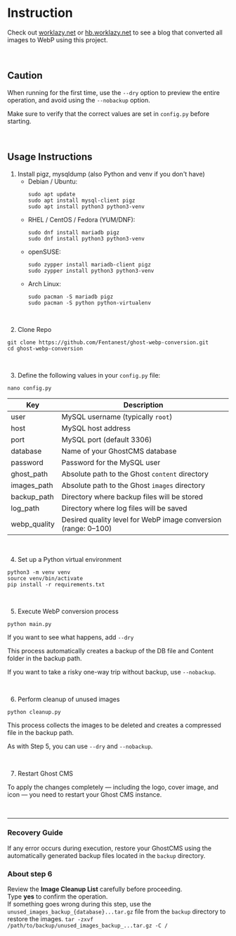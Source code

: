 # Instruction

Check out [worklazy.net](https://worklazy.net) or [hb.worklazy.net](https://hb.worklazy.net) to see a blog that converted all images to WebP using this project.

<br>

## Caution

When running for the first time, use the `--dry﻿` option to preview the entire operation, and avoid using the `--nobackup﻿` option.

Make sure to verify that the correct values are set in `config.py﻿` before starting.

<br>

## Usage Instructions

1. Install pigz, mysqldump (also Python and venv if you don't have)
   - Debian / Ubuntu:
     ```
     sudo apt update
     sudo apt install mysql-client pigz
     sudo apt install python3 python3-venv
     ```
   - RHEL / CentOS / Fedora (YUM/DNF):
     ```
     sudo dnf install mariadb pigz
     sudo dnf install python3 python3-venv
     ```
   - openSUSE:
     ```
     sudo zypper install mariadb-client pigz
     sudo zypper install python3 python3-venv
     ```
   - Arch Linux:
     ```
     sudo pacman -S mariadb pigz
     sudo pacman -S python python-virtualenv
     ```
<br>

2. Clone Repo
```
git clone https://github.com/Fentanest/ghost-webp-conversion.git
cd ghost-webp-conversion
```
<br>

3. Define the following values in your `config.py` file:

```
nano config.py
```

| Key | Description |
|---|---|
| user | MySQL username (typically `root`) |
| host | MySQL host address |
| port | MySQL port (default 3306) |
| database | Name of your GhostCMS database |
| password | Password for the MySQL user |
| ghost_path | Absolute path to the Ghost `content` directory |
| images_path | Absolute path to the Ghost `images` directory |
| backup_path | Directory where backup files will be stored |
| log_path | Directory where log files will be saved |
| webp_quality | Desired quality level for WebP image conversion (range: 0–100) |

<br>

4. Set up a Python virtual environment
```
python3 -m venv venv
source venv/bin/activate
pip install -r requirements.txt
```
<br>

5. Execute WebP conversion process
```
python main.py
```

If you want to see what happens, add `--dry`

This process automatically creates a backup of the DB file and Content folder in the backup path.

If you want to take a risky one-way trip without backup, use `--nobackup`.

<br>

6. Perform cleanup of unused images
```
python cleanup.py
```

This process collects the images to be deleted and creates a compressed file in the backup path.

As with Step 5, you can use `--dry` and `--nobackup`.

<br>

7. Restart Ghost CMS

To apply the changes completely — including the logo, cover image, and icon — you need to restart your Ghost CMS instance.

<br>

---

### Recovery Guide

If any error occurs during execution, restore your GhostCMS using the automatically generated backup files located in the `backup` directory.

### About step 6

Review the **Image Cleanup List** carefully before proceeding.  
Type **yes** to confirm the operation.  
If something goes wrong during this step, use the `unused_images_backup_{database}...tar.gz` file from the `backup` directory to restore the images.
`tar -zxvf /path/to/backup/unused_images_backup_...tar.gz -C /`
